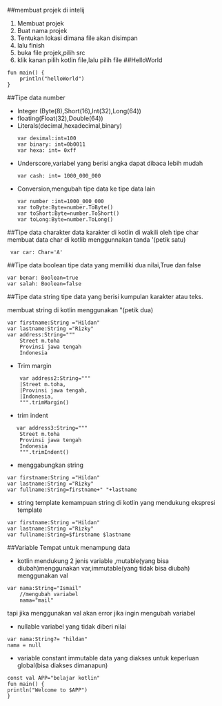 ##membuat projek di intelij
 1. Membuat projek
 2. Buat nama projek
 3. Tentukan lokasi dimana file akan disimpan
 4. lalu finish
 5. buka file projek,pilih src
 6. klik kanan pilih kotlin file,lalu pilih file
##HelloWorld
```
fun main() {
    println("helloWorld")
}
```

##Tipe data number
- Integer (Byte(8),Short(16),Int(32),Long(64))
- floating(Float(32),Double(64))
- Literals(decimal,hexadecimal,binary)
  ```aidl
  var desimal:int=100
  var binary: int=0b0011
  var hexa: int= 0xff
- Underscore,variabel yang berisi angka dapat dibaca lebih mudah
  ```
  var cash: int= 1000_000_000
- Conversion,mengubah tipe data ke tipe data lain
    ```
    var number :int=1000_000_000
  var toByte:Byte=number.ToByte()
  var toShort:Byte=number.ToShort()
  var toLong:Byte=number.ToLong()

##Tipe data charakter
  data karakter di kotlin di wakili oleh tipe char 
membuat data char di kotlib menggunnakan tanda '(petik satu)
```
 var car: Char='A'
```
##Tipe data boolean
tipe data yang memiliki dua nilai,True dan false
```aidl
var benar: Boolean=true
var salah: Boolean=false
```
##Tipe data string
tipe data yang berisi kumpulan karakter atau teks.

membuat string di kotlin menggunakan "(petik dua)
```aidl
var firstname:String ="Hildan"
var lastname:String ="Rizky"
var address:String="""
    Street m.toha
    Provinsi jawa tengah
    Indonesia
```
- Trim margin
```aidl
    var address2:String="""
    |Street m.toha,
    |Provinsi jawa tengah,
    |Indonesia,
    """.trimMargin()
```
- trim indent
```aidl
   var address3:String="""
    Street m.toha
    Provinsi jawa tengah
    Indonesia
    """.trimIndent()
```
- menggabungkan string
```
var firstname:String ="Hildan"
var lastname:String ="Rizky"
var fullname:String=firstname+" "+lastname
```
- string template
kemampuan string di kotlin yang mendukung ekspresi template
```
var firstname:String ="Hildan"
var lastname:String ="Rizky"
var fullname:String=$firstname $lastname
```
##Variable
Tempat untuk menampung data
- kotlin mendukung 2 jenis variable ,mutable(yang bisa diubah)menggunakan var,immutable(yang tidak bisa diubah) menggunakan val
```aidl
var nama:String="Ismail"
    //mengubah variabel
    nama="mail"
```
tapi jika menggunakan val akan error jika ingin mengubah variabel
- nullable
variabel yang tidak diberi nilai
```
var nama:String?= "hildan"
nama = null
```
- variable constant
immutable data yang diakses untuk keperluan global(bisa diakses dimanapun)
```
const val APP="belajar kotlin"
fun main() {
println("Welcome to $APP")
}
```
